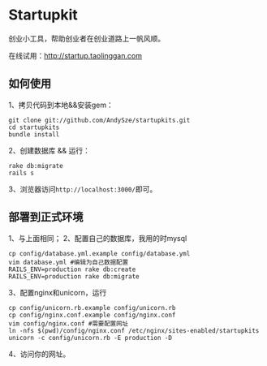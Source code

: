 # Startupkit

创业小工具，帮助创业者在创业道路上一帆风顺。

在线试用：http://startup.taolinggan.com

## 如何使用
1、拷贝代码到本地&&安装gem：
```
git clone git://github.com/AndySze/startupkits.git
cd startupkits
bundle install
```

2、创建数据库 && 运行：
```
rake db:migrate
rails s
```
3、浏览器访问`http://localhost:3000/`即可。

## 部署到正式环境
1、与上面相同；
2、配置自己的数据库，我用的时mysql
```
cp config/database.yml.example config/database.yml
vim database.yml #编辑为自己数据配置
RAILS_ENV=production rake db:create
RAILS_ENV=production rake db:migrate
```
3、配置nginx和unicorn，运行
```
cp config/unicorn.rb.example config/unicorn.rb
cp config/nginx.conf.example config/nginx.conf
vim config/nginx.conf #需要配置网址
ln -nfs $(pwd)/config/nginx.conf /etc/nginx/sites-enabled/startupkits
unicorn -c config/unicorn.rb -E production -D
```
4、访问你的网址。
